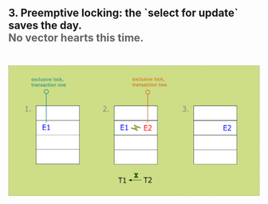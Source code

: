 <h2>3. Preemptive locking: the `select for update` saves the day.<br/>
<span style="color:rgb(99,99,99)">No vector hearts this time.</span>
<br/><br/></h2>

![](../../../../../../../../../graphics/scenario1b.png)